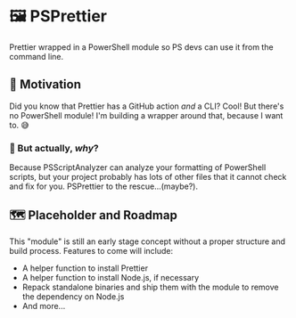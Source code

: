 # 🖼️ PSPrettier

Prettier wrapped in a PowerShell module so PS devs can use it from the command line.

## 💫 Motivation

Did you know that Prettier has a GitHub action *and* a CLI? Cool! But there's no PowerShell module! I'm building a wrapper around that, because I want to. :sweat_smile:

### 🤔 But actually, *why*?

Because PSScriptAnalyzer can analyze your formatting of PowerShell scripts, but your project probably has lots of other files that it cannot check and fix for you. PSPrettier to the rescue...(maybe?).

## 🗺️ Placeholder and Roadmap

This "module" is still an early stage concept without a proper structure and build process. Features to come will include:

- A helper function to install Prettier
- A helper function to install Node.js, if necessary
- Repack standalone binaries and ship them with the module to remove the dependency on Node.js
- And more...
